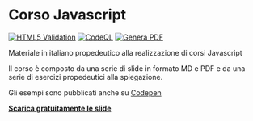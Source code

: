# Corso Javascript

[![HTML5 Validation](https://github.com/matteobaccan/CorsoJavascript/actions/workflows/validation.yml/badge.svg)](https://github.com/matteobaccan/CorsoJavascript/actions/workflows/validation.yml)
[![CodeQL](https://github.com/matteobaccan/CorsoJavascript/actions/workflows/codeql.yml/badge.svg)](https://github.com/matteobaccan/CorsoJavascript/actions/workflows/codeql.yml)
[![Genera PDF](https://github.com/matteobaccan/CorsoJavascript/actions/workflows/generatepdf.yml/badge.svg)](https://github.com/matteobaccan/CorsoJavascript/actions/workflows/generatepdf.yml)

Materiale in italiano propedeutico alla realizzazione di corsi Javascript

Il corso è composto da una serie di slide in formato MD e PDF e da una serie di esercizi propedeutici alla spiegazione.

Gli esempi sono pubblicati anche su [Codepen](https://codepen.io/matteobaccan)

__[Scarica gratuitamente le slide](https://raw.githubusercontent.com/matteobaccan/CorsoJavascript/main/slide/CorsoJavascript.pdf)__
